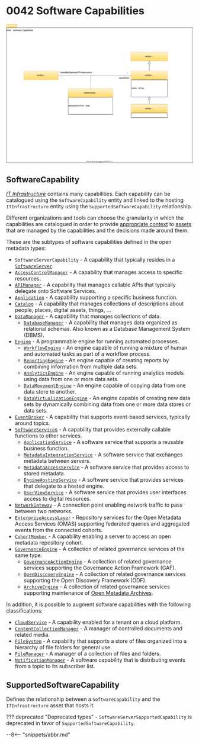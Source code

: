 <!-- SPDX-License-Identifier: CC-BY-4.0 -->
<!-- Copyright Contributors to the Egeria project. -->

# 0042 Software Capabilities

![UML](0042-Software-Capabilities.svg)

## SoftwareCapability

[*IT Infrastructure*](/types/0/0030-Hosts-and-Platforms) contains many capabilities.  Each capability can be catalogued using the `SoftwareCapability` entity and linked to the hosting `ITInfrastructure` entity using the `SupportedSoftwareCapability` relationship. 

Different organizations and tools can choose the granularity in which the capabilities are catalogued in order to provide [appropriate context](/0/0045-Servers-and-Assets) to [assets](/types/0/0010-Base-Model) that are managed by the capabilities and the decisions made around them.

These are the subtypes of software capabilities defined in the open metadata types:

- `SoftwareServerCapability` - A capability that typically resides in a [`SoftwareServer`](/types/0/0040-Software-Servers).
- [`AccessControlManager`](/types/0/0050-Applications-and-Processes/#accesscontrolmanager) - A capability that manages access to specific resources.
- [`APIManager`](/types/0/0050-Applications-and-Processes/#apimanager) - A capability that manages callable APIs that typically delegate onto Software Services.
- [`Application`](/types/0/0050-Applications-and-Processes/#application) - A capability supporting a specific business function.
- [`Catalog`](/types/0/0050-Applications-and-Processes/#catalog) - A capability that manages collections of descriptions about people, places, digital assets, things, ...
- [`DataManager`](/types/0/0050-Applications-and-Processes/#datamanager) - A capability that manages collections of data.
    - [`DatabaseManager`](/types/0/0050-Applications-and-Processes/#databasemanager) - A capability that manages data organized as relational schemas.  Also known as a Database Management System (DBMS).
- [`Engine`](/types/0/0055-Data-Processing-Engines/#engine) - A programmable engine for running automated processes.
    - [`WorkflowEngine`](/types/0/0055-Data-Processing-Engines/#workflowengine) - An engine capable of running a mixture of human and automated tasks as part of a workflow process.
    - [`ReportingEngine`](/types/0/0055-Data-Processing-Engines/#reportingengine) - An engine capable of creating reports by combining information from multiple data sets.
    - [`AnalyticsEngine`](/types/0/0055-Data-Processing-Engines/#analyticsengine) - An engine capable of running analytics models using data from one or more data sets.
    - [`DataMovementEngine`](/types/0/0055-Data-Processing-Engines/#datamovementengine) - An engine capable of copying data from one data store to another.
    - [`DataVirtualizationEngine`](/types/0/0055-Data-Processing-Engines/#datavirtualizationengine) - An engine capable of creating new data sets by dynamically combining data from one or more data stores or data sets.
- [`EventBroker`](/types/0/0050-Applications-and-Processes/#eventbroker) - A capability that supports event-based services, typically around topics.
- [`SoftwareService`s](/types/0/0057-Software-Services/#softwareservice) - A capability that provides externally callable functions to other services.
    - [`ApplicationService`](/types/0/0057-Software-Services/#applicationservice) - A software service that supports a reusable business function.
    - [`MetadataIntegrationService`](/types/0/0057-Software-Services/#metadataintegrationservice) - A software service that exchanges metadata between servers.
    - [`MetadataAccessService`](/types/0/0057-Software-Services/#metadataaccessservice) - A software service that provides access to stored metadata.
    - [`EngineHostingService`](/types/0/0057-Software-Services/#enginehostingservice) - A software service that provides services that delegate to a hosted engine.
    - [`UserViewService`](/types/0/0057-Software-Services/#userviewservice) - A software service that provides user interfaces access to digital resources.
- [`NetworkGateway`](/types/0/0070-Networks-and-Gateways/#networkgateway) - A connection point enabling network traffic to pass between two networks.
- [`EnterpriseAccessLayer`](/types/0/0057-Software-Services/#enterpriseaccesslayer) - Repository services for the Open Metadata Access Services (OMAS) supporting federated queries and aggregated events from the connected cohorts.
- [`CohortMember`](/types/0/0057-Software-Services/#cohortmember) - A capability enabling a server to access an open metadata repository cohort.
- [`GovernanceEngine`](/types/4/0461-Governance-Engines/#governanceengine) - A collection of related governance services of the same type.
    - [`GovernanceActionEngine`](/types/4/0461-Governance-Engines/#governanceactionengine) - A collection of related governance services supporting the Governance Action Framework (GAF).
    - [`OpenDiscoveryEngine`](/types/6/0601-Open-Discovery-Engine/#opendiscoveryengine) - A collection of related governance services supporting the Open Discovery Framework (ODF).
   - [`ArchiveEngine`](/types/4/0461-Governance-Engines/#archiveengine) - A collection of related governance services supporting maintenance of [Open Metadata Archives](/concepts/open-metadata-archive).

In addition, it is possible to augment software capabilities with the following classifications:

- [`CloudService`](/types/0/0090-Cloud-Platforms-and-Services/#cloudservice) - A capability enabled for a tenant on a cloud platform.
- [`ContentCollectionManager`](/types/0/0056-Resource-Managers/#contentcollectionmanager) - A manager of controlled documents and related media.
- [`FileSystem`](/types/0/0056-Resource-Managers/#filesystem) - A capability that supports a store of files organized into a hierarchy of file folders for general use.
- [`FileManager`](/types/0/0056-Resource-Managers/#filemanager) - A manager of a collection of files and folders.
- [`NotificationManager`](/types/0/0056-Resource-Managers/#notificationmanager) - A software capability that is distributing events from a topic to its subscriber list.

## SupportedSoftwareCapability

Defines the relationship between a `SoftwareCapability` and the `ITInfrastructure` asset that hosts it.

??? deprecated "Deprecated types"
    - `SoftwareServerSupportedCapability` is deprecated in favor of `SupportedSoftwareCapability`.
    
--8<-- "snippets/abbr.md"
